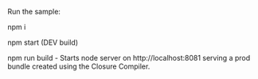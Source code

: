 Run the sample:

npm i

npm start (DEV build)

npm run build - Starts node server on http://localhost:8081 serving a prod bundle created using the Closure Compiler.